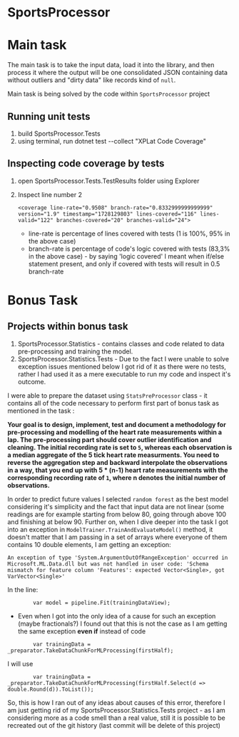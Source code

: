 # SportsProcessor

# Main task
The main task is to take the input data, load it into the library, and then process it where the output will be one consolidated JSON containing data without outliers and "dirty data" like records kind of `null`. 

Main task is being solved by the code within `SportsProcessor` project

## Running unit tests
1. build SportsProcessor.Tests
2. using terminal, run dotnet test --collect "XPLat Code Coverage"

## Inspecting code coverage by tests
1. open SportsProcessor.Tests.TestResults folder using Explorer
2. Inspect line number 2
   ```
   <coverage line-rate="0.9508" branch-rate="0.8332999999999999" version="1.9" timestamp="1728129803" lines-covered="116" lines-valid="122" branches-covered="20" branches-valid="24">
   ```

   * line-rate is percentage of lines covered with tests (1 is 100%, 95% in the above case)
   * branch-rate is percentage of code's logic covered with tests (83,3% in the above case) - by saying 'logic covered' I meant when if/else statement present, and only if covered with tests will result in 0.5 branch-rate

# Bonus Task

## Projects within bonus task
1. SportsProcessor.Statistics - contains classes and code related to data pre-processing and training the model.
2. SportsProcessor.Statistics.Tests - Due to the fact I were unable to solve exception issues mentioned below I got rid of it as there were no tests, rather I had used it as a mere executable to run my code and inspect it's outcome.

I were able to prepare the dataset using `StatsPreProcessor` class - it contains all of the code necessary to perform first part of bonus task as mentioned in the task : 

**Your goal is to design, implement, test and document a methodology for pre-processing and modelling of the heart rate measurements within a lap. The pre-processing part should cover outlier identification and cleaning. The initial recording rate is set to `5`, whereas each observation is a median aggregate of the 5 tick heart rate measurments. You need to reverse the aggregation step and backward interpolate the observations in a way, that you end up with 5 * (n-1) heart rate measurements with the corresponding recording rate of `1`, where n denotes the initial number of observations.**

In order to predict future values I selected `random forest` as the best model considering it's simplicity and the fact that input data are not linear (some readings are for example starting from below 80, going through above 100 and finishing at below 90. 
Further on, when I dive deeper into the task I got into an exception in `ModelTrainer.TrainAndEvaluateModel()` method, it doesn't matter that I am passing in a set of arrays where everyone of them contains 10 double elements, I am getting an exception:
```
An exception of type 'System.ArgumentOutOfRangeException' occurred in Microsoft.ML.Data.dll but was not handled in user code: 'Schema mismatch for feature column 'Features': expected Vector<Single>, got VarVector<Single>'
```
In the line:
```
        var model = pipeline.Fit(trainingDataView);
```
- Even when I got into the only idea of a cause for such an exception (maybe fractionals?) I found out that this is not the case as I am getting the same exception **even if** instead of code
```
        var trainingData = _preparator.TakeDataChunkForMLProcessing(firstHalf);
```
I will use
```
        var trainingData = _preparator.TakeDataChunkForMLProcessing(firstHalf.Select(d => double.Round(d)).ToList());
```
So, this is how I ran out of any ideas about causes of this error, therefore I am just getting rid of my SportsProcessor.Statistics.Tests project - as I am considering more as a code smell than a real value, still it is possible to be recreated out of the git history (last commit will be delete of this project)
